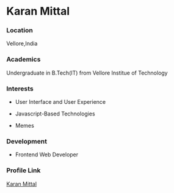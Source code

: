 # Karan Mittal

### Location

Vellore,India

### Academics

Undergraduate in B.Tech(IT) from Vellore Institue of Technology

### Interests

- User Interface and User Experience
- Javascript-Based Technologies

- Memes

### Development

- Frontend Web Developer


### Profile Link

[Karan Mittal](https://github.com/konnster99)
